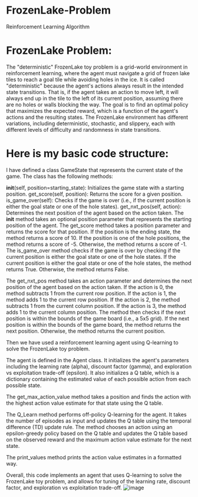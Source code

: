 # FrozenLake-Problem
Reinforcement Learning Algorithm

# FrozenLake Problem:

The "deterministic" FrozenLake toy problem is a grid-world environment in reinforcement learning, where the agent must navigate a grid of frozen lake tiles to reach a goal tile while avoiding holes in the ice. It is called "deterministic" because the agent's actions always result in the intended state transitions. That is, if the agent takes an action to move left, it will always end up in the tile to the left of its current position, assuming there are no holes or walls blocking the way. The goal is to find an optimal policy that maximizes the expected reward, which is a function of the agent's actions and the resulting states. The FrozenLake environment has different variations, including deterministic, stochastic, and slippery, each with different levels of difficulty and randomness in state transitions.

# Here is my basic code structure:

I have defined a class GameState that represents the current state of the game. The class has the following methods:

__init__(self, position=starting_state): Initializes the game state with a starting position.
get_score(self, position): Returns the score for a given position.
is_game_over(self): Checks if the game is over (i.e., if the current position is either the goal state or one of the hole states).
get_nxt_pos(self, action): Determines the next position of the agent based on the action taken.
The __init__ method takes an optional position parameter that represents the starting position of the agent. The get_score method takes a position parameter and returns the score for that position. If the position is the ending state, the method returns a score of 10. If the position is one of the hole positions, the method returns a score of -5. Otherwise, the method returns a score of -1.
The is_game_over method checks if the game is over by checking if the current position is either the goal state or one of the hole states. If the current position is either the goal state or one of the hole states, the method returns True. Otherwise, the method returns False.

The get_nxt_pos method takes an action parameter and determines the next position of the agent based on the action taken. If the action is 0, the method subtracts 1 from the current row position. If the action is 1, the method adds 1 to the current row position. If the action is 2, the method subtracts 1 from the current column position. If the action is 3, the method adds 1 to the current column position. The method then checks if the next position is within the bounds of the game board (i.e., a 5x5 grid). If the next position is within the bounds of the game board, the method returns the next position. Otherwise, the method returns the current position.

Then we have used a reinforcement learning agent using Q-learning to solve the FrozenLake toy problem.

The agent is defined in the Agent class. It initializes the agent's parameters including the learning rate (alpha), discount factor (gamma), and exploration vs exploitation trade-off (epsilon). It also initializes a Q table, which is a dictionary containing the estimated value of each possible action from each possible state.

The get_max_action_value method takes a position and finds the action with the highest action value estimate for that state using the Q table.

The Q_Learn method performs off-policy Q-learning for the agent. It takes the number of episodes as input and updates the Q table using the temporal difference (TD) update rule. The method chooses an action using an epsilon-greedy policy based on the Q table and updates the Q table based on the observed reward and the maximum action value estimate for the next state.

The print_values method prints the action value estimates in a formatted way.

Overall, this code implements an agent that uses Q-learning to solve the FrozenLake toy problem, and allows for tuning of the learning rate, discount factor, and exploration vs exploitation trade-off.
![image](https://github.com/Deyanira18/FrozenLake-Problem/assets/79983539/94ddb09b-19c3-446c-b8f5-67593ed81f1f)
